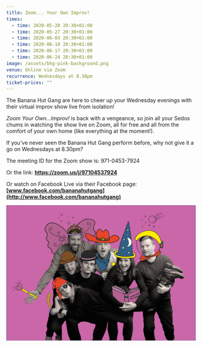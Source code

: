 ```yaml
---
title: Zoom... Your Own Improv!
times:
  - time: 2020-05-20 20:30+01:00
  - time: 2020-05-27 20:30+01:00
  - time: 2020-06-03 20:30+01:00
  - time: 2020-06-10 20:30+01:00
  - time: 2020-06-17 20:30+01:00
  - time: 2020-06-24 20:30+01:00
image: /assets/bhg-pink-background.png
venue: Online via Zoom
recurrence: Wednesdays at 8.30pm
ticket-prices: ""
---
```

The Banana Hut Gang are here to cheer up your Wednesday evenings with their virtual improv show live from isolation!

*Zoom Your Own...Improv!* is back with a vengeance, so join all your Sedos chums in watching the show live on Zoom, all for free and all from the comfort of your own home (like everything at the moment!). 

If you've never seen the Banana Hut Gang perform before, why not give it a go on Wednesdays at 8.30pm?

The meeting ID for the Zoom show is: 971-0453-7924 

Or the link: **<https://zoom.us/j/97104537924>**

Or watch on Facebook Live via their Facebook page: **[www.facebook.com/bananahutgang](http://www.facebook.com/bananahutgang)**

![](/assets/bhg-pink-background.png)